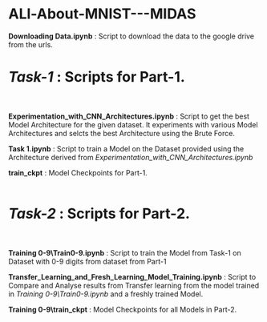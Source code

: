 # ALl-About-MNIST---MIDAS

 **Downloading Data.ipynb** : Script to download the data to the google drive from the urls. 

# *Task-1* : Scripts for Part-1. <br /><br />

   **Experimentation_with_CNN_Architectures.ipynb** : Script to get the best Model Architecture for the given dataset. It experiments with various Model Architectures and selcts the best Architecture using the Brute Force. <br />
  
   **Task 1.ipynb** : Script to train a Model on the Dataset provided using the Architecture derived from *Experimentation_with_CNN_Architectures.ipynb* <br />
  
   **train_ckpt** : Model Checkpoints for Part-1. <br /><br /> 
   
   
   # *Task-2* : Scripts for Part-2. <br /><br />

   **Training 0-9\Train0-9.ipynb** : Script to train the Model from Task-1 on Dataset with 0-9 digits from dataset from Part-1 <br />
  
   **Transfer_Learning_and_Fresh_Learning_Model_Training.ipynb** : Script to Compare and Analyse results from Transfer learning from the model trained in *Training 0-9\Train0-9.ipynb* and a freshly trained Model.  <br />
  
   **Training 0-9\train_ckpt** : Model Checkpoints for all Models in Part-2. <br /><br /> 
  
